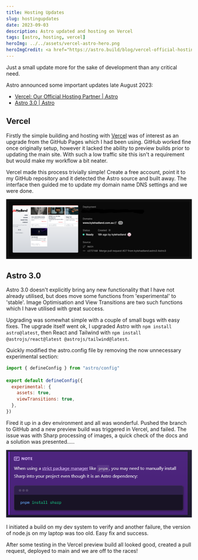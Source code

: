 ```yaml
---
title: Hosting Updates
slug: hostingupdates
date: 2023-09-03
description: Astro updated and hosting on Vercel
tags: [astro, hosting, vercel]
heroImg: ../../assets/vercel-astro-hero.png
heroImgCredit: <a href="https://astro.build/blog/vercel-official-hosting-partner/" alt="Vercel Our Official Hosting Partner | Astro">Photo from Astro announcment post</a>
---
```


Just a small update more for the sake of development than any critical need.

Astro announced some important updates late August 2023:

- [Vercel: Our Official Hosting Partner | Astro](https://astro.build/blog/vercel-official-hosting-partner/)
- [Astro 3.0 | Astro](https://astro.build/blog/astro-3/)

## Vercel

Firstly the simple building and hosting with [Vercel](https://vercel.com) was of interest as an upgrade from the GitHub Pages which I had been using. GitHub worked fine once originally setup, however it lacked the ability to preview builds prior to updating the main site. With such a low traffic site this isn't a requirement but would make my workflow a bit neater.

Vercel made this process trivially simple! Create a free account, point it to my GitHub repository and it detected the Astro source and built away. The interface then guided me to update my domain name DNS settings and we were done.

![Status Ready!](../../assets/vercel-status-ready.png)

## Astro 3.0

Astro 3.0 doesn't explicitly bring any new functionality that I have not already utilised, but does move some functions from 'experimental' to 'stable'. Image Optimisation and View Transitions are two such functions which I have utilised with great success.

Upgrading was somewhat simple with a couple of small bugs with easy fixes. The upgrade itself went ok, I upgraded Astro with `npm install astro@latest`, then React and Tailwind with `npm install @astrojs/react@latest @astrojs/tailwind@latest`.

Quickly modified the astro.config file by removing the now unnecessary experimental section:

```jsx
import { defineConfig } from "astro/config"

export default defineConfig({
  experimental: {
    assets: true,
    viewTransitions: true,
  },
})
```

Fired it up in a dev environment and all was wonderful. Pushed the branch to GitHub and a new preview build was triggered in Vercel, and failed. The issue was with Sharp processing of images, a quick check of the docs and a solution was presented.....

![Install Sharp](../../assets/install-sharp.png)

I initiated a build on my dev system to verify and another failure, the version of node.js on my laptop was too old. Easy fix and success.

After some testing in the Vercel preview build all looked good, created a pull request, deployed to main and we are off to the races!
